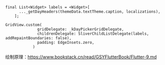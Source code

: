 



```
final List<Widget> labels = <Widget>[
      ..._getDayHeaders(themeData.textTheme.caption, localizations),
    ];
```

```
GridView.custom(
              gridDelegate: _kDayPickerGridDelegate,
              childrenDelegate: SliverChildListDelegate(labels, addRepaintBoundaries: false),
              padding: EdgeInsets.zero,
            )
```





绘制原理：https://www.bookstack.cn/read/GSYFlutterBook/Flutter-9.md



